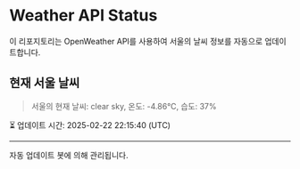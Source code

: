 
# Weather API Status

이 리포지토리는 OpenWeather API를 사용하여 서울의 날씨 정보를 자동으로 업데이트합니다.

## 현재 서울 날씨
> 서울의 현재 날씨: clear sky, 온도: -4.86°C, 습도: 37%

⏳ 업데이트 시간: 2025-02-22 22:15:40 (UTC)

---
자동 업데이트 봇에 의해 관리됩니다.
